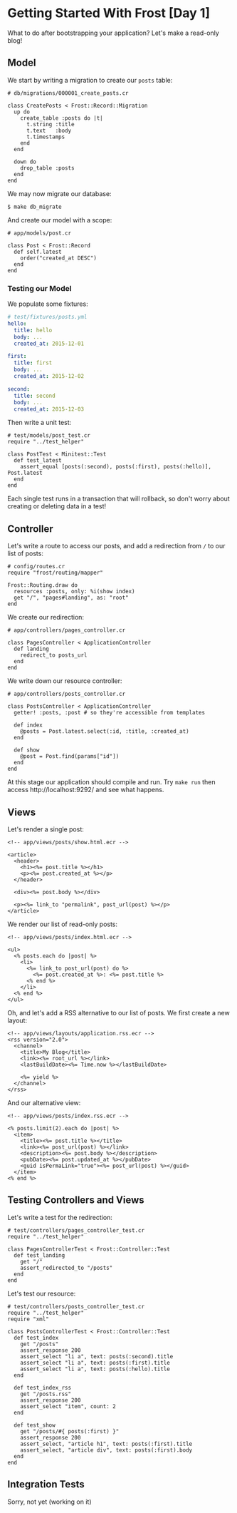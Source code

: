 # Getting Started With Frost [Day 1]

What to do after bootstrapping your application? Let's make a read-only blog!

## Model

We start by writing a migration to create our `posts` table:

```crystal
# db/migrations/000001_create_posts.cr

class CreatePosts < Frost::Record::Migration
  up do
    create_table :posts do |t|
      t.string :title
      t.text   :body
      t.timestamps
    end
  end

  down do
    drop_table :posts
  end
end
```

We may now migrate our database:

```
$ make db_migrate
```

And create our model with a scope:

```crystal
# app/models/post.cr

class Post < Frost::Record
  def self.latest
    order("created_at DESC")
  end
end
```

### Testing our Model

We populate some fixtures:

```yaml
# test/fixtures/posts.yml
hello:
  title: hello
  body: ...
  created_at: 2015-12-01

first:
  title: first
  body: ...
  created_at: 2015-12-02

second:
  title: second
  body: ...
  created_at: 2015-12-03
```

Then write a unit test:

```crystal
# test/models/post_test.cr
require "../test_helper"

class PostTest < Minitest::Test
  def test_latest
    assert_equal [posts(:second), posts(:first), posts(:hello)], Post.latest
  end
end
```

Each single test runs in a transaction that will rollback, so don't worry about
creating or deleting data in a test!


## Controller

Let's write a route to access our posts, and add a redirection from `/` to our
list of posts:

```crystal
# config/routes.cr
require "frost/routing/mapper"

Frost::Routing.draw do
  resources :posts, only: %i(show index)
  get "/", "pages#landing", as: "root"
end
```

We create our redirection:

```crystal
# app/controllers/pages_controller.cr

class PagesController < ApplicationController
  def landing
    redirect_to posts_url
  end
end
```

We write down our resource controller:

```crystal
# app/controllers/posts_controller.cr

class PostsController < ApplicationController
  getter! :posts, :post # so they're accessible from templates

  def index
    @posts = Post.latest.select(:id, :title, :created_at)
  end

  def show
    @post = Post.find(params["id"])
  end
end
```

At this stage our application should compile and run. Try `make run` then access
http://localhost:9292/ and see what happens.

## Views

Let's render a single post:

```ecr
<!-- app/views/posts/show.html.ecr -->

<article>
  <header>
    <h1><%= post.title %></h1>
    <p><%= post.created_at %></p>
  </header>

  <div><%= post.body %></div>

  <p><%= link_to "permalink", post_url(post) %></p>
</article>
```

We render our list of read-only posts:

```ecr
<!-- app/views/posts/index.html.ecr -->

<ul>
  <% posts.each do |post| %>
    <li>
      <%= link_to post_url(post) do %>
        <%= post.created_at %>: <%= post.title %>
      <% end %>
    </li>
  <% end %>
</ul>
```

Oh, and let's add a RSS alternative to our list of posts. We first create a new
layout:

```ecr
<!-- app/views/layouts/application.rss.ecr -->
<rss version="2.0">
  <channel>
    <title>My Blog</title>
    <link><%= root_url %></link>
    <lastBuildDate><%= Time.now %></lastBuildDate>

    <%= yield %>
  </channel>
</rss>
```

And our alternative view:

```ecr
<!-- app/views/posts/index.rss.ecr -->

<% posts.limit(2).each do |post| %>
  <item>
    <title><%= post.title %></title>
    <link><%= post_url(post) %></link>
    <description><%= post.body %></description>
    <pubDate><%= post.updated_at %></pubDate>
    <guid isPermaLink="true"><%= post_url(post) %></guid>
  </item>
<% end %>
```


## Testing Controllers and Views

Let's write a test for the redirection:

```crystal
# test/controllers/pages_controller_test.cr
require "../test_helper"

class PagesControllerTest < Frost::Controller::Test
  def test_landing
    get "/"
    assert_redirected_to "/posts"
  end
end
```

Let's test our resource:

```crystal
# test/controllers/posts_controller_test.cr
require "../test_helper"
require "xml"

class PostsControllerTest < Frost::Controller::Test
  def test_index
    get "/posts"
    assert_response 200
    assert_select "li a", text: posts(:second).title
    assert_select "li a", text: posts(:first).title
    assert_select "li a", text: posts(:hello).title
  end

  def test_index_rss
    get "/posts.rss"
    assert_response 200
    assert_select "item", count: 2
  end

  def test_show
    get "/posts/#{ posts(:first) }"
    assert_response 200
    assert_select, "article h1", text: posts(:first).title
    assert_select, "article div", text: posts(:first).body
  end
end
```


## Integration Tests

Sorry, not yet (working on it)
